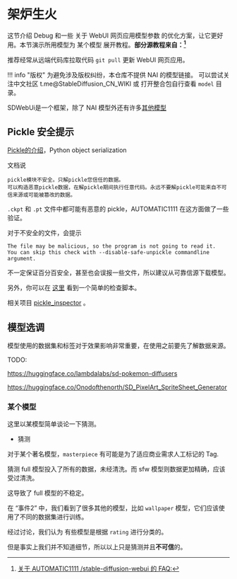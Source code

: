  
# 架炉生火

这节介绍 Debug 和一些 关于 WebUI 网页应用模型参数 的优化方案，让它更好用。本节演示所用模型为 某个模型 展开教程。**部分源教程来自：[^2]**

推荐经常从远端代码库拉取代码 `git pull` 更新 WebUI 网页应用。

!!! info "版权"
    为避免涉及版权纠纷，本仓库不提供 NAI 的模型链接。
    可以尝试关注中文社区 t.me@StableDiffusion_CN_WIKI 或 打开整合包自行查看 `model` 目录。

SDWebUi是一个框架，除了 NAI 模型外还有许多[其他模型](https://rentry.org/sdmodels)


[^2]:[关于 AUTOMATIC1111 /stable-diffusion-webui 的 FAQ:](https://gist.github.com/crosstyan/f912612f4c26e298feec4a2924c41d99)


## Pickle 安全提示

[Pickle的介绍](https://docs.python.org/3/library/pickle.html)，Python object serialization

文档说

```
pickle模块不安全。只解pickle您信任的数据。
可以构造恶意pickle数据，在解pickle期间执行任意代码。永远不要解pickle可能来自不可信来源或可能被篡改的数据。
```

`.ckpt` 和 `.pt` 文件中都可能有恶意的 pickle，AUTOMATIC1111 在这方面做了一些验证。

对于不安全的文件，会提示 

```
The file may be malicious, so the program is not going to read it. 
You can skip this check with --disable-safe-unpickle commandline argument.
```

不一定保证百分百安全，甚至也会误报一些文件，所以建议从可靠信源下载模型。

另外，你可以在 [这里](https://github.com/sudoskys/StableDiffusionBook/blob/main/docs/ckpt_safe) 看到一个简单的检查脚本。

相关项目 [pickle_inspector](https://github.com/lopho/pickle_inspector) 。


## 模型选调

模型使用的数据集和标签对于效果影响非常重要，在使用之前要先了解数据来源。

TODO:

https://huggingface.co/lambdalabs/sd-pokemon-diffusers

https://huggingface.co/Onodofthenorth/SD_PixelArt_SpriteSheet_Generator


### 某个模型

这里以某模型简单谈论一下猜测。

- 猜测

对于某个著名模型，`masterpiece` 有可能是为了适应商业需求人工标记的 Tag.

猜测 full 模型投入了所有的数据，未经清洗。而 sfw 模型则数据更加精确，应该受过清洗。

这导致了 full 模型的不稳定。

在 “事件2” 中，我们看到了很多其他的模型，比如 `wallpaper` 模型，它们应该使用了不同的数据集进行训练。

经过讨论，我们认为 有些模型是根据 `rating` 进行分类的。


但是事实上我们并不知道细节，所以以上只是猜测并且**不可信**的。
